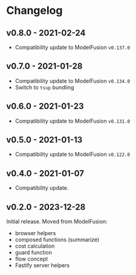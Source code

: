 # Changelog

## v0.8.0 - 2021-02-24

- Compatibility update to ModelFusion `v0.137.0`

## v0.7.0 - 2021-01-28

- Compatibility update to ModelFusion `v0.134.0`
- Switch to `tsup` bundling

## v0.6.0 - 2021-01-23

- Compatibility update to ModelFusion `v0.131.0`

## v0.5.0 - 2021-01-13

- Compatibility update to ModelFusion `v0.122.0`

## v0.4.0 - 2021-01-07

- Compatibility update.

## v0.2.0 - 2023-12-28

Initial release. Moved from ModelFusion:

- browser helpers
- composed functions (summarize)
- cost calculation
- guard function
- flow concept
- Fastify server helpers
